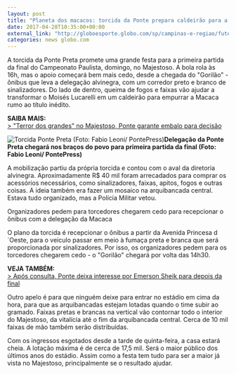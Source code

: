 ```yaml
---
layout: post
title: "Planeta dos macacos: torcida da Ponte prepara caldeirão para a primeira final "
date: 2017-04-28T10:35:00+00:00
external_link: "http://globoesporte.globo.com/sp/campinas-e-regiao/futebol/times/ponte-preta/noticia/2017/04/planeta-dos-macacos-torcida-da-ponte-prepara-caldeirao-para-primeira-final.html"
categories: news globo.com
---
```

A torcida da Ponte Preta promete uma grande festa para a primeira partida da final do Campeonato Paulista, domingo, no Majestoso. A bola rola às 16h, mas o apoio começará bem mais cedo, desde a chegada do "Gorilão" - ônibus que leva a delegação alvinegra, com um corredor preto e branco de sinalizadores. Do lado de dentro, queima de fogos e faixas vão ajudar a transformar o Moisés Lucarelli em um caldeirão para empurrar a Macaca rumo ao título inédito.

**SAIBA MAIS:**  
[\>&nbsp;"Terror dos grandes" no Majestoso, Ponte garante embalo para decisão](http://globoesporte.globo.com/sp/campinas-e-regiao/futebol/times/ponte-preta/noticia/2017/04/terror-dos-grandes-no-majestoso-ponte-garante-embalo-para-decisao.html)

 ![Torcida Ponte Preta (Foto: Fabio Leoni/ PontePress)](http://s2.glbimg.com/4mEWTRPqR2N-_9rXmstXRQ-hO7A=/0x52:999x573/690x360/s.glbimg.com/es/ge/f/original/2017/04/27/gorilao.2.jpg "Torcida Ponte Preta (Foto: Fabio Leoni/ PontePress)")**Delegação da Ponte Preta chegará nos braços do povo para primeira partida da final (Foto: Fabio Leoni/ PontePress)**

A mobilização partiu da própria torcida e contou com o aval da diretoria alvinegra. Aproximadamente R$ 40 mil foram arrecadados para comprar os acessórios necessários, como sinalizadores, faixas, apitos, fogos e outras coisas. A ideia também era fazer um mosaico na arquibancada central. Estava tudo organizado, mas a Polícia Militar vetou.&nbsp;

Organizadores pedem para torcedores chegarem cedo para recepcionar o ônibus com a delegação da Macaca

O plano da torcida é recepcionar o ônibus a partir da Avenida Princesa d´Oeste, para o veículo passar em meio à fumaça preta e branca que será proporcionada por sinalizadores. Por isso, os organizadores pedem para os torcedores chegarem cedo - o "Gorilão" chegará por volta das 14h30.

**VEJA TAMBÉM:**  
[\>&nbsp;Após consulta, Ponte deixa interesse por Emerson Sheik para depois da final](http://globoesporte.globo.com/sp/campinas-e-regiao/futebol/times/ponte-preta/noticia/2017/04/apos-consulta-ponte-deixa-interesse-por-emerson-sheik-para-depois-da-final.html)

Outro apelo é para que ninguém deixe para entrar no estádio em cima da hora, para que as arquibancadas estejam lotadas quando o time subir ao gramado. Faixas pretas e brancas na vertical vão contornar todo o interior do Majestoso, da vitalícia até o fim da arquibancada central. Cerca de 10 mil faixas de mão também serão distribuídas.&nbsp;

Com os ingressos esgotados desde a tarde de quinta-feira, a casa estará cheia. A lotação máxima é de cerca de 17,5 mil. Será o maior público dos últimos anos do estádio. Assim como a festa tem tudo para ser a maior já vista no Majestoso, principalmente se o resultado ajudar.&nbsp;

